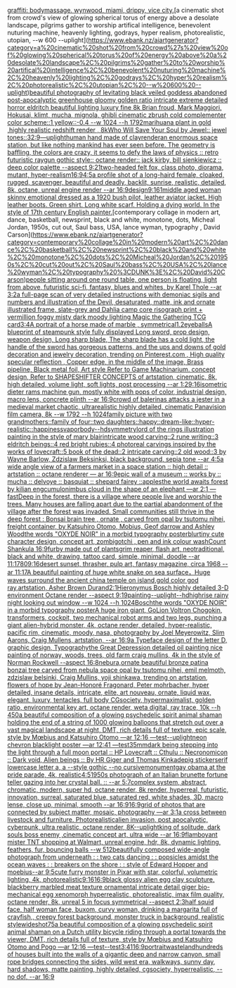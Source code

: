 [graffiti: bodymassage. wynwood, miami, drippy, vice city.](https://www.ebank.nz/aiartgenerator?category=graffiti%3A%20bodymassage.%20wynwood%2C%20miami%2C%20drippy%2C%20vice%20city.)[a cinematic shot from crowd's view of glowing spherical torus of energy above a desolate landscape, pilgrims gather to worship artifical intelligence, benevolent nuturing machine, heavenly lighting, godrays, hyper realism, photorealistic, utopian, --w 600 --uplight](https://www.ebank.nz/aiartgenerator?category=a%20cinematic%20shot%20from%20crowd%27s%20view%20of%20glowing%20spherical%20torus%20of%20energy%20above%20a%20desolate%20landscape%2C%20pilgrims%20gather%20to%20worship%20artifical%20intelligence%2C%20benevolent%20nuturing%20machine%2C%20heavenly%20lighting%2C%20godrays%2C%20hyper%20realism%2C%20photorealistic%2C%20utopian%2C%20--w%20600%20--uplight)[beautiful photography of levitating black veiled goddess abandoned post-apocalyptic greenhouse gloomy golden ratio intricate extreme detailed horror eldritch beautiful lighting luxury fine 8k Brian froud, Mark Maggiori, Hokusai, klimt, mucha, mignola, ghibli cinematic zbrush cold complementer color scheme::1 yellow::-0.4 --w 1024 --h 1792](https://www.ebank.nz/aiartgenerator?category=beautiful%20photography%20of%20levitating%20black%20veiled%20goddess%20abandoned%20post-apocalyptic%20greenhouse%20gloomy%20golden%20ratio%20intricate%20extreme%20detailed%20horror%20eldritch%20beautiful%20lighting%20luxury%20fine%208k%20Brian%20froud%2C%20Mark%20Maggiori%2C%20Hokusai%2C%20klimt%2C%20mucha%2C%20mignola%2C%20ghibli%20cinematic%20zbrush%20cold%20complementer%20color%20scheme%3A%3A1%20yellow%3A%3A-0.4%20--w%201024%20--h%201792)[marihuana plant in gold ,highly realistic redshift render , 8k](https://www.ebank.nz/aiartgenerator?category=marihuana%20plant%20in%20gold%20%2Chighly%20realistic%20redshift%20render%20%2C%208k)[Who Will Save Your Soul by Jewel:: jewel tones::](https://www.ebank.nz/aiartgenerator?category=Who%20Will%20Save%20Your%20Soul%20by%20Jewel%3A%3A%20jewel%20tones%3A%3A)[32:9](https://www.ebank.nz/aiartgenerator?category=32%3A9)[—uplight](https://www.ebank.nz/aiartgenerator?category=%E2%80%94uplight)[human hand made of clay](https://www.ebank.nz/aiartgenerator?category=human%20hand%20made%20of%20clay)[render](https://www.ebank.nz/aiartgenerator?category=render)[an enormous space station, but like nothing mankind has ever seen before. The geometry is baffling, the colors are crazy, it seems to defy the laws of physics :: retro futuristic raygun gothic style:: octane render:: jack kirby, bill sienkiewicz :: deep color palette --aspect 9:21](https://www.ebank.nz/aiartgenerator?category=an%20enormous%20space%20station%2C%20but%20like%20nothing%20mankind%20has%20ever%20seen%20before.%20The%20geometry%20is%20baffling%2C%20the%20colors%20are%20crazy%2C%20it%20seems%20to%20defy%20the%20laws%20of%20physics%20%3A%3A%20retro%20futuristic%20raygun%20gothic%20style%3A%3A%20octane%20render%3A%3A%20jack%20kirby%2C%20bill%20sienkiewicz%20%3A%3A%20deep%20color%20palette%20--aspect%209%3A21)[two-headed felt fox, class photo, diorama, mutant, hyper-realism](https://www.ebank.nz/aiartgenerator?category=two-headed%20felt%20fox%2C%20class%20photo%2C%20diorama%2C%20mutant%2C%20hyper-realism)[16:9](https://www.ebank.nz/aiartgenerator?category=16%3A9)[4:5](https://www.ebank.nz/aiartgenerator?category=4%3A5)[a profile shot of a long-haird female, cloaked, rugged, scavenger, beautiful and deadly, backlit, sunrise, realistic, detailed, 8k, octane, unreal engine render --ar 16:9](https://www.ebank.nz/aiartgenerator?category=a%20profile%20shot%20of%20a%20long-haird%20female%2C%20cloaked%2C%20rugged%2C%20scavenger%2C%20beautiful%20and%20deadly%2C%20backlit%2C%20sunrise%2C%20realistic%2C%20detailed%2C%208k%2C%20octane%2C%20unreal%20engine%20render%20--ar%2016%3A9)[design](https://www.ebank.nz/aiartgenerator?category=design)[9:16](https://www.ebank.nz/aiartgenerator?category=9%3A16)[1](https://www.ebank.nz/aiartgenerator?category=1)[middle aged woman skinny emotional dressed as a 1920 bush pilot, leather aviator jacket. High leather boots. Green shirt. Long white scarf. Holding a dying world. In the style of 17th century English painter.](https://www.ebank.nz/aiartgenerator?category=middle%20aged%20woman%20skinny%20emotional%20dressed%20as%20a%201920%20bush%20pilot%2C%20leather%20aviator%20jacket.%20High%20leather%20boots.%20Green%20shirt.%20Long%20white%20scarf.%20Holding%20a%20dying%20world.%20In%20the%20style%20of%2017th%20century%20English%20painter.)[contemporary collage in modern art, dance, basketball, newsprint, black and white, monotone, dots, Micheal Jordan, 1950s, cut out, Saul bass, USA, lance wyman, typography <DUNK>, David Carson](https://www.ebank.nz/aiartgenerator?category=contemporary%20collage%20in%20modern%20art%2C%20dance%2C%20basketball%2C%20newsprint%2C%20black%20and%20white%2C%20monotone%2C%20dots%2C%20Micheal%20Jordan%2C%201950s%2C%20cut%20out%2C%20Saul%20bass%2C%20USA%2C%20lance%20wyman%2C%20typography%20%3CDUNK%3E%2C%20David%20Carson)[people sitting around one round table, one person is floating, light from above, futuristic sci-fi, fantasy, blues and whites, by Karel Thole --ar 3:2](https://www.ebank.nz/aiartgenerator?category=people%20sitting%20around%20one%20round%20table%2C%20one%20person%20is%20floating%2C%20light%20from%20above%2C%20futuristic%20sci-fi%2C%20fantasy%2C%20blues%20and%20whites%2C%20by%20Karel%20Thole%20--ar%203%3A2)[a full-page scan of very detailed instructions with demoniac sigils and numbers and illustration of the Devil, desaturated, matte, ink and ornate illustrated frame, slate-grey and Dahlia camp core risograph print + vermillion foggy misty dark moody lighting Magic the Gathering TCG card](https://www.ebank.nz/aiartgenerator?category=a%20full-page%20scan%20of%20very%20detailed%20instructions%20with%20demoniac%20sigils%20and%20numbers%20and%20illustration%20of%20the%20Devil%2C%20desaturated%2C%20matte%2C%20ink%20and%20ornate%20illustrated%20frame%2C%20slate-grey%20and%20Dahlia%20camp%20core%20risograph%20print%20%2B%20vermillion%20foggy%20misty%20dark%20moody%20lighting%20Magic%20the%20Gathering%20TCG%20card)[3:4](https://www.ebank.nz/aiartgenerator?category=3%3A4)[A portrait of a horse made of marble , symmetrical](https://www.ebank.nz/aiartgenerator?category=A%20portrait%20of%20a%20horse%20made%20of%20marble%20%2C%20symmetrical)[1.2](https://www.ebank.nz/aiartgenerator?category=1.2)[eyeballs](https://www.ebank.nz/aiartgenerator?category=eyeballs)[A blueprint of steampunk style fully displayed Long sword, prop design, weapon design, Long sharp blade,  The sharp blade has a cold light, the handle of the sword has gorgeous patterns, and the ups and downs of gold decoration and jewelry decoration,  trending on Pinterest.com  , High quality specular reflection ,  Copper  edge, in the middle of the image, Brass pipeline,  Black metal foil,  Art style Refer to Game Machinarium.  concept design, Refer to SHAPESHIFTER CONCEPTS  of artstation, cinematic,  8k, high detailed,  volume light,  soft lights,  post processing    --ar 1:2](https://www.ebank.nz/aiartgenerator?category=A%20blueprint%20of%20steampunk%20style%20fully%20displayed%20Long%20sword%2C%20prop%20design%2C%20weapon%20design%2C%20Long%20sharp%20blade%2C%20%20The%20sharp%20blade%20has%20a%20cold%20light%2C%20the%20handle%20of%20the%20sword%20has%20gorgeous%20patterns%2C%20and%20the%20ups%20and%20downs%20of%20gold%20decoration%20and%20jewelry%20decoration%2C%20%20trending%20on%20Pinterest.com%20%20%2C%20High%20quality%20specular%20reflection%20%2C%20%20Copper%20%20edge%2C%20in%20the%20middle%20of%20the%20image%2C%20Brass%20pipeline%2C%20%20Black%20metal%20foil%2C%20%20Art%20style%20Refer%20to%20Game%20Machinarium.%20%20concept%20design%2C%20Refer%20to%20SHAPESHIFTER%20CONCEPTS%20%20of%20artstation%2C%20cinematic%2C%20%208k%2C%20high%20detailed%2C%20%20volume%20light%2C%20%20soft%20lights%2C%20%20post%20processing%20%20%20%20--ar%201%3A2)[9:16](https://www.ebank.nz/aiartgenerator?category=9%3A16)[isometric dieter rams machine gun, mostly white with pops of color, industrial design, macro lens, concrete plinth --ar 16:9](https://www.ebank.nz/aiartgenerator?category=isometric%20dieter%20rams%20machine%20gun%2C%20mostly%20white%20with%20pops%20of%20color%2C%20industrial%20design%2C%20macro%20lens%2C%20concrete%20plinth%20--ar%2016%3A9)[crowd of balerinas attacks a jester in a medieval market  chaotic, ultrarealistic highly detailed, cinematic Panavision film camera, 8k --w 1792 --h 1024](https://www.ebank.nz/aiartgenerator?category=crowd%20of%20balerinas%20attacks%20a%20jester%20in%20a%20medieval%20market%20%20chaotic%2C%20ultrarealistic%20highly%20detailed%2C%20cinematic%20Panavision%20film%20camera%2C%208k%20--w%201792%20--h%201024)[family picture with two grandmothers::family of four::two daughters::happy::dream-like::hyper-realistic::happiness](https://www.ebank.nz/aiartgenerator?category=family%20picture%20with%20two%20grandmothers%3A%3Afamily%20of%20four%3A%3Atwo%20daughters%3A%3Ahappy%3A%3Adream-like%3A%3Ahyper-realistic%3A%3Ahappiness)[vapor](https://www.ebank.nz/aiartgenerator?category=vapor)[body](https://www.ebank.nz/aiartgenerator?category=body)[--hd](https://www.ebank.nz/aiartgenerator?category=--hd)[symmetry](https://www.ebank.nz/aiartgenerator?category=symmetry)[lord of the rings illustration painting in the style of mary blair](https://www.ebank.nz/aiartgenerator?category=lord%20of%20the%20rings%20illustration%20painting%20in%20the%20style%20of%20mary%20blair)[intricate wood carving::2 rune writing::3 eldritch beings::4 red bright rubies::4 photoreal carvings inspired by the works of lovecraft::5 book of the dead::2 intricate carving::2 old wood::3 by Wayne Barlow, Zdzislaw Beksinksi, black background, sepia tone --ar 4:5](https://www.ebank.nz/aiartgenerator?category=intricate%20wood%20carving%3A%3A2%20rune%20writing%3A%3A3%20eldritch%20beings%3A%3A4%20red%20bright%20rubies%3A%3A4%20photoreal%20carvings%20inspired%20by%20the%20works%20of%20lovecraft%3A%3A5%20book%20of%20the%20dead%3A%3A2%20intricate%20carving%3A%3A2%20old%20wood%3A%3A3%20by%20Wayne%20Barlow%2C%20Zdzislaw%20Beksinksi%2C%20black%20background%2C%20sepia%20tone%20--ar%204%3A5)[a wide angle view of a farmers market in a space station :: high detail :: artstation :: octane renderer — ar 16:9](https://www.ebank.nz/aiartgenerator?category=a%20wide%20angle%20view%20of%20a%20farmers%20market%20in%20a%20space%20station%20%3A%3A%20high%20detail%20%3A%3A%20artstation%20%3A%3A%20octane%20renderer%20%E2%80%94%20ar%2016%3A9)[epic wall of a museum :: works by :: mucha :: delvoye :: basquiat :: shepard fairey ::](https://www.ebank.nz/aiartgenerator?category=epic%20wall%20of%20a%20museum%20%3A%3A%20works%20by%20%3A%3A%20mucha%20%3A%3A%20delvoye%20%3A%3A%20basquiat%20%3A%3A%20shepard%20fairey%20%3A%3A)[apples](https://www.ebank.nz/aiartgenerator?category=apples)[the world awaits forest by kilian eng](https://www.ebank.nz/aiartgenerator?category=the%20world%20awaits%20forest%20by%20kilian%20eng)[cumulonimbus cloud in the shape of an elephant —ar 2:1 —fast](https://www.ebank.nz/aiartgenerator?category=cumulonimbus%20cloud%20in%20the%20shape%20of%20an%20elephant%20%E2%80%94ar%202%3A1%20%E2%80%94fast)[Deep in the forest, there is a village where people live and worship the trees. Many houses are falling apart due to the partial abandonment of the village after the forest was invaded. Small communities still thrive in the deep forest : Bonsai brain tree , ornate , carved from opal by tsutomu nihei, freight container, by Katsuhiro Otomo, Mobius, Geof darrow and Ashley Wood](https://www.ebank.nz/aiartgenerator?category=Deep%20in%20the%20forest%2C%20there%20is%20a%20village%20where%20people%20live%20and%20worship%20the%20trees.%20Many%20houses%20are%20falling%20apart%20due%20to%20the%20partial%20abandonment%20of%20the%20village%20after%20the%20forest%20was%20invaded.%20Small%20communities%20still%20thrive%20in%20the%20deep%20forest%20%3A%20Bonsai%20brain%20tree%20%2C%20ornate%20%2C%20carved%20from%20opal%20by%20tsutomu%20nihei%2C%20freight%20container%2C%20by%20Katsuhiro%20Otomo%2C%20Mobius%2C%20Geof%20darrow%20and%20Ashley%20Wood)[the words "OXYDE NOIR" in a morbid typography poster](https://www.ebank.nz/aiartgenerator?category=the%20words%20%22OXYDE%20NOIR%22%20in%20a%20morbid%20typography%20poster)[blur](https://www.ebank.nz/aiartgenerator?category=blur)[tiny cute character design, concept art, zombigotchi , pen and ink colour wash](https://www.ebank.nz/aiartgenerator?category=tiny%20cute%20character%20design%2C%20concept%20art%2C%20zombigotchi%20%2C%20pen%20and%20ink%20colour%20wash)[Count Shankula 16:9](https://www.ebank.nz/aiartgenerator?category=Count%20Shankula%2016%3A9)[furby made out of plants](https://www.ebank.nz/aiartgenerator?category=furby%20made%20out%20of%20plants)[grim reaper, flash art, neotraditional, black and white, drawing, tattoo card, simple, minimal, doodle --ar 11:17](https://www.ebank.nz/aiartgenerator?category=grim%20reaper%2C%20flash%20art%2C%20neotraditional%2C%20black%20and%20white%2C%20drawing%2C%20tattoo%20card%2C%20simple%2C%20minimal%2C%20doodle%20--ar%2011%3A17)[80](https://www.ebank.nz/aiartgenerator?category=80)[9:16](https://www.ebank.nz/aiartgenerator?category=9%3A16)[desert sunset, thrasher, pulp art, fantasy magazine, circa 1968 --ar 11:17](https://www.ebank.nz/aiartgenerator?category=desert%20sunset%2C%20thrasher%2C%20pulp%20art%2C%20fantasy%20magazine%2C%20circa%201968%20--ar%2011%3A17)[A beautiful painting of huge white snake on sea surface，Huge waves surround the ancient china temple on island,gold color god ray,artstation, Asher Brown Durand](https://www.ebank.nz/aiartgenerator?category=A%20beautiful%20painting%20of%20huge%20white%20snake%20on%20sea%20surface%EF%BC%8CHuge%20waves%20surround%20the%20ancient%20china%20temple%20on%20island%2Cgold%20color%20god%20ray%2Cartstation%2C%20Asher%20Brown%20Durand)[2:1](https://www.ebank.nz/aiartgenerator?category=2%3A1)[Hieronymus Bosch highly detailed 3-D environment Octane render --aspect 9:19](https://www.ebank.nz/aiartgenerator?category=Hieronymus%20Bosch%20highly%20detailed%203-D%20environment%20Octane%20render%20--aspect%209%3A19)[painting](https://www.ebank.nz/aiartgenerator?category=painting)[--uplight](https://www.ebank.nz/aiartgenerator?category=--uplight)[--hd](https://www.ebank.nz/aiartgenerator?category=--hd)[highrise rainy night looking out window --w 1024 --h 1024](https://www.ebank.nz/aiartgenerator?category=highrise%20rainy%20night%20looking%20out%20window%20--w%201024%20--h%201024)[Bosch](https://www.ebank.nz/aiartgenerator?category=Bosch)[the words "OXYDE NOIR" in a morbid typography poster](https://www.ebank.nz/aiartgenerator?category=the%20words%20%22OXYDE%20NOIR%22%20in%20a%20morbid%20typography%20poster)[A huge iron giant, GoLion Voltron Chogokin, transformers, cockpit, two mechanical robot arms and two legs, punching a giant alien-hybrid monster, 4k, octane render, detailed, hyper-realistic, pacific rim, cinematic, moody, nasa, photography by Joel Meyerowitz, Slim Aarons, Craig Mullens, artstation, --ar 16:9](https://www.ebank.nz/aiartgenerator?category=A%20huge%20iron%20giant%2C%20GoLion%20Voltron%20Chogokin%2C%20transformers%2C%20cockpit%2C%20two%20mechanical%20robot%20arms%20and%20two%20legs%2C%20punching%20a%20giant%20alien-hybrid%20monster%2C%204k%2C%20octane%20render%2C%20detailed%2C%20hyper-realistic%2C%20pacific%20rim%2C%20cinematic%2C%20moody%2C%20nasa%2C%20photography%20by%20Joel%20Meyerowitz%2C%20Slim%20Aarons%2C%20Craig%20Mullens%2C%20artstation%2C%20--ar%2016%3A9)[a Typeface design of the letter D, graphic design, Typography](https://www.ebank.nz/aiartgenerator?category=a%20Typeface%20design%20of%20the%20letter%20D%2C%20graphic%20design%2C%20Typography)[the Great Depression detailed oil painting nice painting of norway, woods, trees, old farm craig mullins, 4k in the style of Norman Rockwell --aspect 16:8](https://www.ebank.nz/aiartgenerator?category=the%20Great%20Depression%20detailed%20oil%20painting%20nice%20painting%20of%20norway%2C%20woods%2C%20trees%2C%20old%20farm%20craig%20mullins%2C%204k%20in%20the%20style%20of%20Norman%20Rockwell%20--aspect%2016%3A8)[nebura,](https://www.ebank.nz/aiartgenerator?category=nebura%2C)[ornate beautiful bronze patina bonzai tree carved from nebula space opal by tsutomu nihei, emil melmoth, zdzislaw belsinki, Craig Mullins, yoji shinkawa, trending on artstation, flowers of hope by Jean-Honoré Fragonard, Peter mohrbacher, hyper detailed, insane details, intricate, elite, art nouveau, ornate, liquid wax, elegant, luxury, tentacles, full body CGsociety, hypermaximalist, golden ratio, environmental key art, octane render, weta digital, ray trace, 10k --h 450](https://www.ebank.nz/aiartgenerator?category=ornate%20beautiful%20bronze%20patina%20bonzai%20tree%20carved%20from%20nebula%20space%20opal%20by%20tsutomu%20nihei%2C%20emil%20melmoth%2C%20zdzislaw%20belsinki%2C%20Craig%20Mullins%2C%20yoji%20shinkawa%2C%20trending%20on%20artstation%2C%20flowers%20of%20hope%20by%20Jean-Honor%C3%A9%20Fragonard%2C%20Peter%20mohrbacher%2C%20hyper%20detailed%2C%20insane%20details%2C%20intricate%2C%20elite%2C%20art%20nouveau%2C%20ornate%2C%20liquid%20wax%2C%20elegant%2C%20luxury%2C%20tentacles%2C%20full%20body%20CGsociety%2C%20hypermaximalist%2C%20golden%20ratio%2C%20environmental%20key%20art%2C%20octane%20render%2C%20weta%20digital%2C%20ray%20trace%2C%2010k%20--h%20450)[a beautiful composition of a glowing psychedelic spirit animal shaman holding the end of a string of 1000 glowing balloons that stretch out over a vast magical landscape at night, DMT,  rich details full of texture, epic scale, style by Mœbius and Katsuhiro Otomo —ar 12:16 —test](https://www.ebank.nz/aiartgenerator?category=a%20beautiful%20composition%20of%20a%20glowing%20psychedelic%20spirit%20animal%20shaman%20holding%20the%20end%20of%20a%20string%20of%201000%20glowing%20balloons%20that%20stretch%20out%20over%20a%20vast%20magical%20landscape%20at%20night%2C%20DMT%2C%20%20rich%20details%20full%20of%20texture%2C%20epic%20scale%2C%20style%20by%20M%C5%93bius%20and%20Katsuhiro%20Otomo%20%E2%80%94ar%2012%3A16%20%E2%80%94test)[--uplight](https://www.ebank.nz/aiartgenerator?category=--uplight)[neon chevron blacklight poster —ar 12:41 —test](https://www.ebank.nz/aiartgenerator?category=neon%20chevron%20blacklight%20poster%20%E2%80%94ar%2012%3A41%20%E2%80%94test)[35mm](https://www.ebank.nz/aiartgenerator?category=35mm)[dark being stepping into the light through a full moon portal :: HP Lovecraft :: Cthulu :: Necronomicon :: Dark void, Alien beings :: By HR Giger and Thomas Kinkade](https://www.ebank.nz/aiartgenerator?category=dark%20being%20stepping%20into%20the%20light%20through%20a%20full%20moon%20portal%20%3A%3A%20HP%20Lovecraft%20%3A%3A%20Cthulu%20%3A%3A%20Necronomicon%20%3A%3A%20Dark%20void%2C%20Alien%20beings%20%3A%3A%20By%20HR%20Giger%20and%20Thomas%20Kinkade)[pig sticker](https://www.ebank.nz/aiartgenerator?category=pig%20sticker)[serif lowercase letter a, a --style gothic --no cursive](https://www.ebank.nz/aiartgenerator?category=serif%20lowercase%20letter%20a%2C%20a%20--style%20gothic%20--no%20cursive)[monument](https://www.ebank.nz/aiartgenerator?category=monument)[gay obama at the pride parade, 4k, realistic](https://www.ebank.nz/aiartgenerator?category=gay%20obama%20at%20the%20pride%20parade%2C%204k%2C%20realistic)[4:5](https://www.ebank.nz/aiartgenerator?category=4%3A5)[1950s photograph of an Italian brunette fortune teller gazing into her crystal ball. :: --ar 5:7](https://www.ebank.nz/aiartgenerator?category=1950s%20photograph%20of%20an%20Italian%20brunette%20fortune%20teller%20gazing%20into%20her%20crystal%20ball.%20%3A%3A%20--ar%205%3A7)[complex system, abstract, chromatic, modern, super hd, octane render, 8k render, hyperreal, futuristic, innovation, surreal, saturated blue, saturated red, white shades, 3D, macro lense, close up, minimal, smooth --ar 16:9](https://www.ebank.nz/aiartgenerator?category=complex%20system%2C%20abstract%2C%20chromatic%2C%20modern%2C%20super%20hd%2C%20octane%20render%2C%208k%20render%2C%20hyperreal%2C%20futuristic%2C%20innovation%2C%20surreal%2C%20saturated%20blue%2C%20saturated%20red%2C%20white%20shades%2C%203D%2C%20macro%20lense%2C%20close%20up%2C%20minimal%2C%20smooth%20--ar%2016%3A9)[16:9](https://www.ebank.nz/aiartgenerator?category=16%3A9)[grid of photos that are connected by subject matter, mosaic, photography  —ar 3:1](https://www.ebank.nz/aiartgenerator?category=grid%20of%20photos%20that%20are%20connected%20by%20subject%20matter%2C%20mosaic%2C%20photography%20%20%E2%80%94ar%203%3A1)[a cross between livestock and furniture. Photorealistic](https://www.ebank.nz/aiartgenerator?category=a%20cross%20between%20livestock%20and%20furniture.%20Photorealistic)[alien invasion, post apocalyptic, cyberpunk, ultra realistic, octane render, 8K](https://www.ebank.nz/aiartgenerator?category=alien%20invasion%2C%20post%20apocalyptic%2C%20cyberpunk%2C%20ultra%20realistic%2C%20octane%20render%2C%208K)[--uplight](https://www.ebank.nz/aiartgenerator?category=--uplight)[king of solitude, dark souls boss enemy ,cinematic concept art, ultra wide --ar 16:9](https://www.ebank.nz/aiartgenerator?category=king%20of%20solitude%2C%20dark%20souls%20boss%20enemy%20%2Ccinematic%20concept%20art%2C%20ultra%20wide%20--ar%2016%3A9)[flamboyant mister TNT shopping at Walmart, unreal engine, hdr, 8k, dynamic lighting, feathers, fur, bouncing balls --w 512](https://www.ebank.nz/aiartgenerator?category=flamboyant%20mister%20TNT%20shopping%20at%20Walmart%2C%20unreal%20engine%2C%20hdr%2C%208k%2C%20dynamic%20lighting%2C%20feathers%2C%20fur%2C%20bouncing%20balls%20--w%20512)[beautifully composed wide-angle photograph from underneath : : two cats dancing : : popsicles amidst the ocean waves : : breakers on the shore : : style of Edward Hopper and moebius--ar 9:5](https://www.ebank.nz/aiartgenerator?category=beautifully%20composed%20wide-angle%20photograph%20from%20underneath%20%3A%20%3A%20two%20cats%20dancing%20%3A%20%3A%20popsicles%20amidst%20the%20ocean%20waves%20%3A%20%3A%20breakers%20on%20the%20shore%20%3A%20%3A%20style%20of%20Edward%20Hopper%20and%20moebius--ar%209%3A5)[cute furry monster in Pixar with star, colorful, volumetric lighting, 4k, photorealistic](https://www.ebank.nz/aiartgenerator?category=cute%20furry%20monster%20in%20Pixar%20with%20star%2C%20colorful%2C%20volumetric%20lighting%2C%204k%2C%20photorealistic)[9:16](https://www.ebank.nz/aiartgenerator?category=9%3A16)[16:9](https://www.ebank.nz/aiartgenerator?category=16%3A9)[black glossy alien egg clay sculpture, blackberry marbled meat texture ornamental intricate detail giger bio-mechanical  egg xenomorph  hyperrealistic, photorealistic, imax film quality, octane render, 8k, unreal 5 in focus symmetrical --aspect 2:3](https://www.ebank.nz/aiartgenerator?category=black%20glossy%20alien%20egg%20clay%20sculpture%2C%20blackberry%20marbled%20meat%20texture%20ornamental%20intricate%20detail%20giger%20bio-mechanical%20%20egg%20xenomorph%20%20hyperrealistic%2C%20photorealistic%2C%20imax%20film%20quality%2C%20octane%20render%2C%208k%2C%20unreal%205%20in%20focus%20symmetrical%20--aspect%202%3A3)[half squid face, half woman face, buxom, curvy woman, drinking a margarita full of crayfish,, creepy forest background, monster truck in background,  realistic style](https://www.ebank.nz/aiartgenerator?category=half%20squid%20face%2C%20half%20woman%20face%2C%20buxom%2C%20curvy%20woman%2C%20drinking%20a%20margarita%20full%20of%20crayfish%2C%2C%20creepy%20forest%20background%2C%20monster%20truck%20in%20background%2C%20%20realistic%20style)[wideshot](https://www.ebank.nz/aiartgenerator?category=wideshot)[75](https://www.ebank.nz/aiartgenerator?category=75)[a beautiful composition of a glowing psychedelic spirit animal shaman on a Dutch utility bicycle riding through a portal towards the viewer, DMT,  rich details full of texture, style by Mœbius and Katsuhiro Otomo and Pogo —ar 12:16 —test](https://www.ebank.nz/aiartgenerator?category=a%20beautiful%20composition%20of%20a%20glowing%20psychedelic%20spirit%20animal%20shaman%20on%20a%20Dutch%20utility%20bicycle%20riding%20through%20a%20portal%20towards%20the%20viewer%2C%20DMT%2C%20%20rich%20details%20full%20of%20texture%2C%20style%20by%20M%C5%93bius%20and%20Katsuhiro%20Otomo%20and%20Pogo%20%E2%80%94ar%2012%3A16%20%E2%80%94test)[--test](https://www.ebank.nz/aiartgenerator?category=--test)[3:4](https://www.ebank.nz/aiartgenerator?category=3%3A4)[1](https://www.ebank.nz/aiartgenerator?category=1)[16:9](https://www.ebank.nz/aiartgenerator?category=16%3A9)[portrait](https://www.ebank.nz/aiartgenerator?category=portrait)[wasteland](https://www.ebank.nz/aiartgenerator?category=wasteland)[hundreds of houses built into the walls of a gigantic deep and narrow canyon, small rope bridges connecting the sides, wild west era, walkways, sunny day, hard shadows, matte painting, highly detailed, cgsociety, hyperrealistic, --no dof, --ar 16:9](https://www.ebank.nz/aiartgenerator?category=hundreds%20of%20houses%20built%20into%20the%20walls%20of%20a%20gigantic%20deep%20and%20narrow%20canyon%2C%20small%20rope%20bridges%20connecting%20the%20sides%2C%20wild%20west%20era%2C%20walkways%2C%20sunny%20day%2C%20hard%20shadows%2C%20matte%20painting%2C%20highly%20detailed%2C%20cgsociety%2C%20hyperrealistic%2C%20--no%20dof%2C%20--ar%2016%3A9)